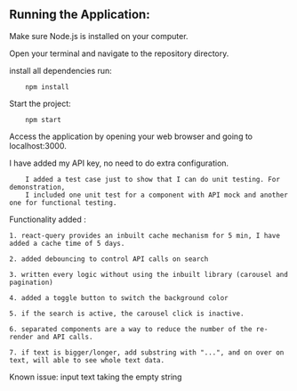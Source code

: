 ## Running the Application:

Make sure Node.js is installed on your computer.

Open your terminal and navigate to the repository directory.

install all dependencies run:

```
    npm install
```

Start the project:

```
    npm start
```

Access the application by opening your web browser and going to localhost:3000.

I have added my API key, no need to do extra configuration.


        I added a test case just to show that I can do unit testing. For demonstration, 
        I included one unit test for a component with API mock and another one for functional testing.

Functionality added :

    1. react-query provides an inbuilt cache mechanism for 5 min, I have added a cache time of 5 days.
    
    2. added debouncing to control API calls on search 
    
    3. written every logic without using the inbuilt library (carousel and pagination)
    
    4. added a toggle button to switch the background color
    
    5. if the search is active, the carousel click is inactive.
    
    6. separated components are a way to reduce the number of the re-render and API calls.
    
    7. if text is bigger/longer, add substring with "...", and on over on text, will able to see whole text data.

Known issue: input text taking the empty string 


